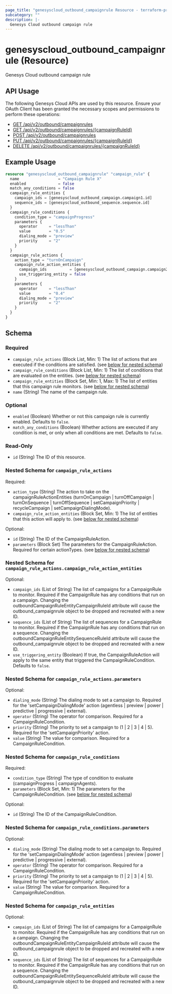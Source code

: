 ```yaml
---
page_title: "genesyscloud_outbound_campaignrule Resource - terraform-provider-genesyscloud"
subcategory: ""
description: |-
  Genesys Cloud outbound campaign rule
---
```

# genesyscloud_outbound_campaignrule (Resource)

Genesys Cloud outbound campaign rule

## API Usage
The following Genesys Cloud APIs are used by this resource. Ensure your OAuth Client has been granted the necessary scopes and permissions to perform these operations:

* [GET /api/v2/outbound/campaignrules](https://developer.genesys.cloud/devapps/api-explorer#get-api-v2-outbound-campaignrules)
* [GET /api/v2/outbound/campaignrules/{campaignRuleId}](https://developer.genesys.cloud/devapps/api-explorer#get-api-v2-outbound-campaignrules--campaignRuleId-)
* [POST /api/v2/outbound/campaignrules](https://developer.genesys.cloud/devapps/api-explorer#post-api-v2-outbound-campaignrules)
* [PUT /api/v2/outbound/campaignrules/{campaignRuleId}](https://developer.genesys.cloud/devapps/api-explorer#put-api-v2-outbound-campaignrules--campaignRuleId-)
* [DELETE /api/v2/outbound/campaignrules/{campaignRuleId}](https://developer.genesys.cloud/devapps/api-explorer#delete-api-v2-outbound-campaignrules--campaignRuleId-)


## Example Usage

```terraform
resource "genesyscloud_outbound_campaignrule" "campaign_rule" {
  name                 = "Campaign Rule X"
  enabled              = false
  match_any_conditions = false
  campaign_rule_entities {
    campaign_ids = [genesyscloud_outbound_campaign.campaign1.id]
    sequence_ids = [genesyscloud_outbound_sequence.sequence.id]
  }
  campaign_rule_conditions {
    condition_type = "campaignProgress"
    parameters {
      operator     = "lessThan"
      value        = "0.5"
      dialing_mode = "preview"
      priority     = "2"
    }
  }
  campaign_rule_actions {
    action_type = "turnOnCampaign"
    campaign_rule_action_entities {
      campaign_ids          = [genesyscloud_outbound_campaign.campaign2.id]
      use_triggering_entity = false
    }
    parameters {
      operator     = "lessThan"
      value        = "0.4"
      dialing_mode = "preview"
      priority     = "2"
    }
  }
}
```

<!-- schema generated by tfplugindocs -->
## Schema

### Required

- `campaign_rule_actions` (Block List, Min: 1) The list of actions that are executed if the conditions are satisfied. (see [below for nested schema](#nestedblock--campaign_rule_actions))
- `campaign_rule_conditions` (Block List, Min: 1) The list of conditions that are evaluated on the entities. (see [below for nested schema](#nestedblock--campaign_rule_conditions))
- `campaign_rule_entities` (Block Set, Min: 1, Max: 1) The list of entities that this campaign rule monitors. (see [below for nested schema](#nestedblock--campaign_rule_entities))
- `name` (String) The name of the campaign rule.

### Optional

- `enabled` (Boolean) Whether or not this campaign rule is currently enabled. Defaults to `false`.
- `match_any_conditions` (Boolean) Whether actions are executed if any condition is met, or only when all conditions are met. Defaults to `false`.

### Read-Only

- `id` (String) The ID of this resource.

<a id="nestedblock--campaign_rule_actions"></a>
### Nested Schema for `campaign_rule_actions`

Required:

- `action_type` (String) The action to take on the campaignRuleActionEntities
(turnOnCampaign | turnOffCampaign | turnOnSequence | turnOffSequence | setCampaignPriority | recycleCampaign | setCampaignDialingMode).
- `campaign_rule_action_entities` (Block Set, Min: 1) The list of entities that this action will apply to. (see [below for nested schema](#nestedblock--campaign_rule_actions--campaign_rule_action_entities))

Optional:

- `id` (String) The ID of the CampaignRuleAction.
- `parameters` (Block Set) The parameters for the CampaignRuleAction. Required for certain actionTypes. (see [below for nested schema](#nestedblock--campaign_rule_actions--parameters))

<a id="nestedblock--campaign_rule_actions--campaign_rule_action_entities"></a>
### Nested Schema for `campaign_rule_actions.campaign_rule_action_entities`

Optional:

- `campaign_ids` (List of String) The list of campaigns for a CampaignRule to monitor. Required if the CampaignRule has any conditions that run on a campaign. Changing the outboundCampaignRuleEntityCampaignRuleId attribute will cause the outbound_campaignrule object to be dropped and recreated with a new ID.
- `sequence_ids` (List of String) The list of sequences for a CampaignRule to monitor. Required if the CampaignRule has any conditions that run on a sequence. Changing the outboundCampaignRuleEntitySequenceRuleId attribute will cause the outbound_campaignrule object to be dropped and recreated with a new ID.
- `use_triggering_entity` (Boolean) If true, the CampaignRuleAction will apply to the same entity that triggered the CampaignRuleCondition. Defaults to `false`.


<a id="nestedblock--campaign_rule_actions--parameters"></a>
### Nested Schema for `campaign_rule_actions.parameters`

Optional:

- `dialing_mode` (String) The dialing mode to set a campaign to. Required for the 'setCampaignDialingMode' action (agentless | preview | power | predictive | progressive | external).
- `operator` (String) The operator for comparison. Required for a CampaignRuleCondition.
- `priority` (String) The priority to set a campaign to (1 | 2 | 3 | 4 | 5). Required for the 'setCampaignPriority' action.
- `value` (String) The value for comparison. Required for a CampaignRuleCondition.



<a id="nestedblock--campaign_rule_conditions"></a>
### Nested Schema for `campaign_rule_conditions`

Required:

- `condition_type` (String) The type of condition to evaluate (campaignProgress | campaignAgents).
- `parameters` (Block Set, Min: 1) The parameters for the CampaignRuleCondition. (see [below for nested schema](#nestedblock--campaign_rule_conditions--parameters))

Optional:

- `id` (String) The ID of the CampaignRuleCondition.

<a id="nestedblock--campaign_rule_conditions--parameters"></a>
### Nested Schema for `campaign_rule_conditions.parameters`

Optional:

- `dialing_mode` (String) The dialing mode to set a campaign to. Required for the 'setCampaignDialingMode' action (agentless | preview | power | predictive | progressive | external).
- `operator` (String) The operator for comparison. Required for a CampaignRuleCondition.
- `priority` (String) The priority to set a campaign to (1 | 2 | 3 | 4 | 5). Required for the 'setCampaignPriority' action.
- `value` (String) The value for comparison. Required for a CampaignRuleCondition.



<a id="nestedblock--campaign_rule_entities"></a>
### Nested Schema for `campaign_rule_entities`

Optional:

- `campaign_ids` (List of String) The list of campaigns for a CampaignRule to monitor. Required if the CampaignRule has any conditions that run on a campaign. Changing the outboundCampaignRuleEntityCampaignRuleId attribute will cause the outbound_campaignrule object to be dropped and recreated with a new ID.
- `sequence_ids` (List of String) The list of sequences for a CampaignRule to monitor. Required if the CampaignRule has any conditions that run on a sequence. Changing the outboundCampaignRuleEntitySequenceRuleId attribute will cause the outbound_campaignrule object to be dropped and recreated with a new ID.

